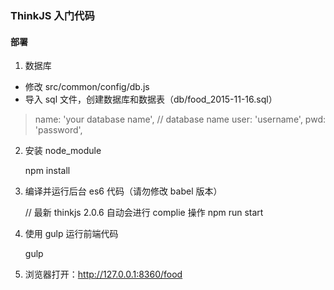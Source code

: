 ### ThinkJS 入门代码

#### 部署

1. 数据库

- 修改 src/common/config/db.js
- 导入 sql 文件，创建数据库和数据表（db/food_2015-11-16.sql）

> name: 'your database name', // database name
> user: 'username',
> pwd: 'password',

2. 安装 node_module

	npm install

3. 编译并运行后台 es6 代码（请勿修改 babel 版本）

	// 最新 thinkjs 2.0.6 自动会进行 complie 操作
	npm run start

4. 使用 gulp 运行前端代码

	gulp


5. 浏览器打开：http://127.0.0.1:8360/food